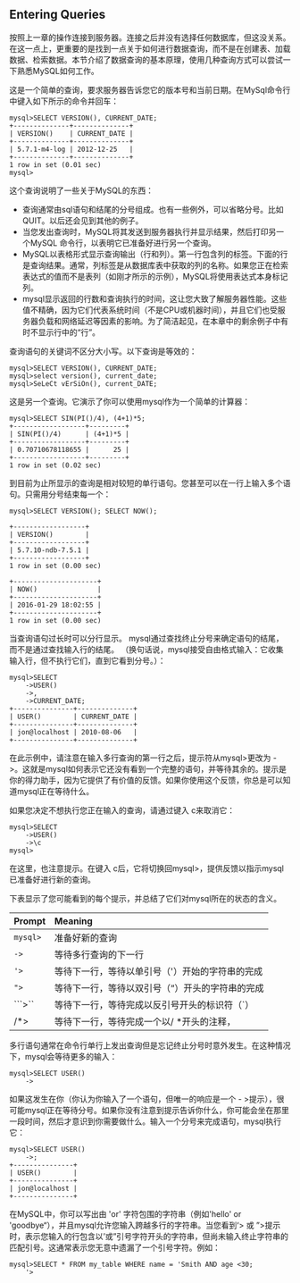 ## Entering Queries

按照上一章的操作连接到服务器。连接之后并没有选择任何数据库，但这没关系。在这一点上，更重要的是找到一点关于如何进行数据查询，而不是在创建表、加载数据、检索数据。本节介绍了数据查询的基本原理，使用几种查询方式可以尝试一下熟悉MySQL如何工作。

这是一个简单的查询，要求服务器告诉您它的版本号和当前日期。在MySql命令行中键入如下所示的命令并回车：

```
mysql>SELECT VERSION(), CURRENT_DATE;
+--------------+--------------+
| VERSION()    | CURRENT_DATE |
+--------------+--------------+
| 5.7.1-m4-log | 2012-12-25   |
+--------------+--------------+
1 row in set (0.01 sec)
mysql>
```

这个查询说明了一些关于MySQL的东西：

* 查询通常由sql语句和结尾的分号组成。也有一些例外，可以省略分号。比如QUIT。以后还会见到其他的例子。
* 当您发出查询时，MySQL将其发送到服务器执行并显示结果，然后打印另一个MySQL 命令行，以表明它已准备好进行另一个查询。
* MySQL以表格形式显示查询输出（行和列）。第一行包含列的标签。下面的行是查询结果。通常，列标签是从数据库表中获取的列的名称。如果您正在检索表达式的值而不是表列（如刚才所示的示例），MySQL将使用表达式本身标记列。
* mysql显示返回的行数和查询执行的时间，这让您大致了解服务器性能。这些值不精确，因为它们代表系统时间（不是CPU或机器时间），并且它们也受服务器负载和网络延迟等因素的影响。为了简洁起见，在本章中的剩余例子中有时不显示行中的“行”。

查询语句的关键词不区分大小写。以下查询是等效的：

```
mysql>SELECT VERSION(), CURRENT_DATE;
mysql>select version(), current_date;
mysql>SeLeCt vErSiOn(), current_DATE;
```

这是另一个查询。它演示了你可以使用mysql作为一个简单的计算器：

```
mysql>SELECT SIN(PI()/4), (4+1)*5;
+------------------+---------+
| SIN(PI()/4)      | (4+1)*5 |
+------------------+---------+
| 0.70710678118655 |      25 |
+------------------+---------+
1 row in set (0.02 sec)
```

到目前为止所显示的查询是相对较短的单行语句。您甚至可以在一行上输入多个语句。只需用分号结束每一个：

```
mysql>SELECT VERSION(); SELECT NOW();

+------------------+
| VERSION()        |
+------------------+
| 5.7.10-ndb-7.5.1 |
+------------------+
1 row in set (0.00 sec)

+---------------------+
| NOW()               |
+---------------------+
| 2016-01-29 18:02:55 |
+---------------------+
1 row in set (0.00 sec)
```

当查询语句过长时可以分行显示。 mysql通过查找终止分号来确定语句的结尾，而不是通过查找输入行的结尾。 （换句话说，mysql接受自由格式输入：它收集输入行，但不执行它们，直到它看到分号。）：

```
mysql>SELECT
    ->USER()
    ->,
    ->CURRENT_DATE;
+---------------+--------------+
| USER()        | CURRENT_DATE |
+---------------+--------------+
| jon@localhost | 2010-08-06   |
+---------------+--------------+
```

在此示例中，请注意在输入多行查询的第一行之后，提示符从mysql&gt;更改为 - &gt;。这就是mysql如何表示它还没有看到一个完整的语句，并等待其余的。提示是你的得力助手，因为它提供了有价值的反馈。如果你使用这个反馈，你总是可以知道mysql正在等待什么。

如果您决定不想执行您正在输入的查询，请通过键入 c来取消它：

```
mysql>SELECT
    ->USER()
    ->\c
mysql>
```

在这里，也注意提示。在键入 c后，它将切换回mysql&gt;，提供反馈以指示mysql已准备好进行新的查询。

下表显示了您可能看到的每个提示，并总结了它们对mysql所在的状态的含义。

| Prompt | Meaning |
| :--- | :--- |
| `mysql>` | 准备好新的查询 |
| `->` | 等待多行查询的下一行 |
| `'>` | 等待下一行，等待以单引号（'）开始的字符串的完成 |
| `">` | 等待下一行，等待以双引号（“）开头的字符串的完成 |
| ```>`` | 等待下一行，等待完成以反引号开头的标识符（\`） |
| /\*&gt; | 等待下一行，等待完成一个以/ \*开头的注释， |

多行语句通常在命令行单行上发出查询但是忘记终止分号时意外发生。在这种情况下，mysql会等待更多的输入：

```
mysql>SELECT USER()
    ->
```

如果这发生在你（你认为你输入了一个语句，但唯一的响应是一个 - &gt;提示），很可能mysql正在等待分号。如果你没有注意到提示告诉你什么，你可能会坐在那里一段时间，然后才意识到你需要做什么。输入一个分号来完成语句，mysql执行它：

```
mysql>SELECT USER()
    ->;
+---------------+
| USER()        |
+---------------+
| jon@localhost |
+---------------+
```

在MySQL中，你可以写出由 'or' 字符包围的字符串（例如'hello' or 'goodbye“），并且mysql允许您输入跨越多行的字符串。当您看到‘&gt; 或 ”&gt;提示时，表示您输入的行包含以’或”引号字符开头的字符串，但尚未输入终止字符串的匹配引号。这通常表示您无意中遗漏了一个引号字符。例如：

```
mysql>SELECT * FROM my_table WHERE name = 'Smith AND age <30;
    '>
```



